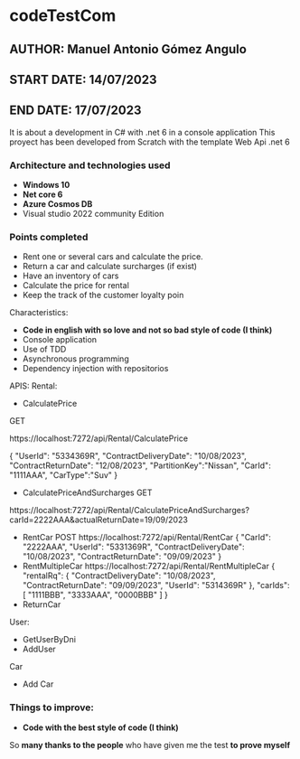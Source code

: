 # codeTestCom

## AUTHOR: Manuel Antonio Gómez Angulo
## START DATE: 14/07/2023
## END DATE: 17/07/2023

It is about a development in C# with .net 6 in a console application
This proyect has been developed from Scratch with the template Web Api .net 6
### Architecture and technologies used
* **Windows 10**
* **Net core 6**
* **Azure Cosmos DB**
* Visual studio 2022 community Edition

### Points completed
* Rent one or several cars and calculate the price.
* Return a car and calculate surcharges (if exist)
* Have an inventory of cars
* Calculate the price for rental
* Keep the track of the customer loyalty poin

Characteristics:
* **Code in english with so love and not so bad style of code (I think)**
* Console application
* Use of TDD
* Asynchronous programming
* Dependency injection with repositorios

APIS:
Rental:
* CalculatePrice
  
GET

https://localhost:7272/api/Rental/CalculatePrice

{
  "UserId": "5334369R",
  "ContractDeliveryDate": "10/08/2023",
  "ContractReturnDate": "12/08/2023",
  "PartitionKey":"Nissan",
  "CarId": "1111AAA",
  "CarType":"Suv"
}
* CalculatePriceAndSurcharges
  GET
  
https://localhost:7272/api/Rental/CalculatePriceAndSurcharges?carId=2222AAA&actualReturnDate=19/09/2023

* RentCar
POST
  https://localhost:7272/api/Rental/RentCar
  {
  "CarId": "2222AAA",
  "UserId": "5331369R",
  "ContractDeliveryDate": "10/08/2023",
  "ContractReturnDate": "09/09/2023"
}
* RentMultipleCar
  https://localhost:7272/api/Rental/RentMultipleCar
  {
  "rentalRq": {
    "ContractDeliveryDate": "10/08/2023",
    "ContractReturnDate": "09/09/2023",
    "UserId": "5314369R"
  },
  "carIds": [
    "1111BBB",
    "3333AAA",
    "0000BBB"
  ]
}
* ReturnCar

User:
* GetUserByDni
* AddUser

Car
* Add Car
### Things to improve:
* **Code with the best style of code (I think)**

So **many thanks to the people** who have given me the test **to prove myself**
